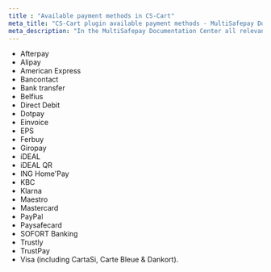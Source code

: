 ```yaml
---
title : "Available payment methods in CS-Cart"
meta_title: "CS-Cart plugin available payment methods - MultiSafepay Documentation Center"
meta_description: "In the MultiSafepay Documentation Center all relevant information regarding our Plugins and API. As well as Support pages for Payment Method, Tools and General Questions. You can also find the contact details of our Support Team and Integration Team."
---
```

+ Afterpay
+ Alipay
+ American Express
+ Bancontact
+ Bank transfer
+ Belfius
+ Direct Debit
+ Dotpay
+ Einvoice
+ EPS
+ Ferbuy
+ Giropay
+ iDEAL
+ iDEAL QR
+ ING Home'Pay
+ KBC
+ Klarna
+ Maestro
+ Mastercard
+ PayPal
+ Paysafecard
+ SOFORT Banking
+ Trustly
+ TrustPay
+ Visa (including CartaSi, Carte Bleue & Dankort).
